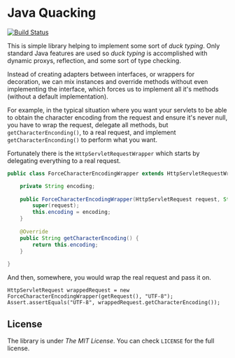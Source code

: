 Java Quacking
=============

[![Build Status](https://travis-ci.org/m4ktub/quacking.svg)](https://travis-ci.org/m4ktub/quacking)

This is simple library helping to implement some sort of *duck typing*. Only
standard Java features are used so *duck typing* is accomplished with dynamic
proxys, reflection, and some sort of type checking.

Instead of creating adapters between interfaces, or wrappers for decoration, we
can mix instances and override methods without even implementing the interface,
which forces us to implement all it's methods (without a default implementation).

For example, in the typical situation where you want your servlets to be able to 
obtain the character encoding from the request and ensure it's never null, you
have to wrap the request, delegate all methods, but `getCharacterEnconding()`,
to a real request, and implement `getCharacterEnconding()` to perform what
you want.

Fortunately there is the `HttpServletRequestWrapper` which starts
by delegating everything to a real request.

```java
public class ForceCharacterEncodingWrapper extends HttpServletRequestWrapper {

    private String encoding;
    
    public ForceCharacterEncodingWrapper(HttpServletRequest request, String encoding) {
        super(request);
        this.encoding = encoding;
    }
    
    @Override
    public String getCharacterEncoding() {
        return this.encoding;
    }
    
}
```

And then, somewhere, you would wrap the real request and pass it on.

```
HttpServletRequest wrappedRequest = new ForceCharacterEncodingWrapper(getRequest(), "UTF-8");
Assert.assertEquals("UTF-8", wrappedRequest.getCharacterEncoding());
```

License
-------

The library is under *The MIT License*. You can check `LICENSE` for the full
license.

[1]: http://docs.spring.io/spring/docs/current/javadoc-api/org/springframework/web/filter/CharacterEncodingFilter.html